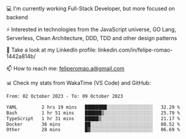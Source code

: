 💻 I'm currently working Full-Stack Developer, but more focused on backend

⚡ Interested in technologies from the JavaScript universe, GO Lang, Serverless, Clean Architecture, DDD, TDD and other design patterns

👥 Take a look at my LinkedIn profile: linkedin.com/in/felipe-romao-1442a814b/

📫 How to reach me: feliperomao.a@gmail.com

📊 Check my stats from WakaTime (VS Code) and GitHub:

<!--START_SECTION:waka-->

```txt
From: 02 October 2023 - To: 09 October 2023

YAML         2 hrs 19 mins   ████████░░░░░░░░░░░░░░░░░   32.29 %
Bash         1 hr 51 mins    ██████▒░░░░░░░░░░░░░░░░░░   25.79 %
TypeScript   1 hr 31 mins    █████▒░░░░░░░░░░░░░░░░░░░   21.17 %
Docker       36 mins         ██░░░░░░░░░░░░░░░░░░░░░░░   08.52 %
Other        28 mins         █▓░░░░░░░░░░░░░░░░░░░░░░░   06.69 %
```

<!--END_SECTION:waka-->
